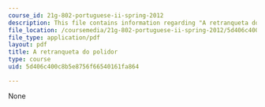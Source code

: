 ```yaml
---
course_id: 21g-802-portuguese-ii-spring-2012
description: This file contains information regarding "A retranqueta do polidor".
file_location: /coursemedia/21g-802-portuguese-ii-spring-2012/5d406c400c8b5e8756f66540161fa864_MIT21G_802S12_A_retranquet.pdf
file_type: application/pdf
layout: pdf
title: A retranqueta do polidor
type: course
uid: 5d406c400c8b5e8756f66540161fa864

---
```

None